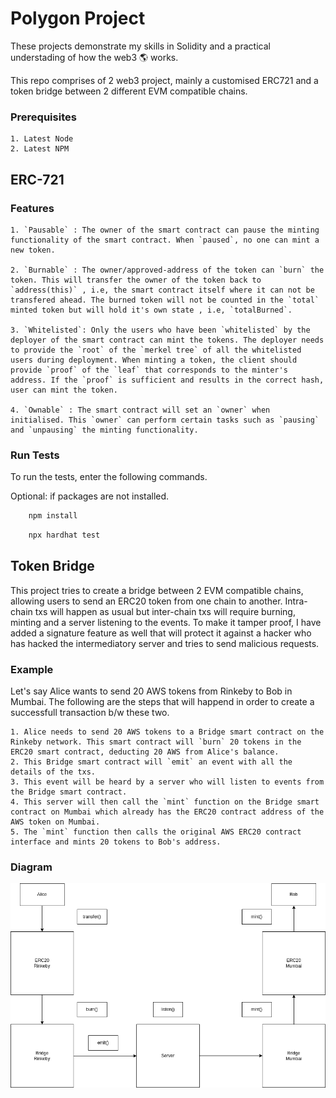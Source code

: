 # Polygon Project

These projects demonstrate my skills in Solidity and a practical understading of how the web3 🌎 works.

This repo comprises of 2 web3 project, mainly a customised ERC721 and a token bridge between 2 different EVM compatible chains.

### Prerequisites

    1. Latest Node
    2. Latest NPM

## ERC-721

### Features

    1. `Pausable` : The owner of the smart contract can pause the minting functionality of the smart contract. When `paused`, no one can mint a new token.

    2. `Burnable` : The owner/approved-address of the token can `burn` the token. This will transfer the owner of the token back to `address(this)` , i.e, the smart contract itself where it can not be transfered ahead. The burned token will not be counted in the `total` minted token but will hold it's own state , i.e, `totalBurned`.

    3. `Whitelisted`: Only the users who have been `whitelisted` by the deployer of the smart contract can mint the tokens. The deployer needs to provide the `root` of the `merkel tree` of all the whitelisted users during deployment. When minting a token, the client should provide `proof` of the `leaf` that corresponds to the minter's address. If the `proof` is sufficient and results in the correct hash, user can mint the token.

    4. `Ownable` : The smart contract will set an `owner` when initialised. This `owner` can perform certain tasks such as `pausing` and `unpausing` the minting functionality.

### Run Tests

To run the tests, enter the following commands.

Optional: if packages are not installed.

```bash
    npm install
```

```bash
    npx hardhat test
```

## Token Bridge

This project tries to create a bridge between 2 EVM compatible chains, allowing users to send an ERC20 token from one chain to another. Intra-chain txs will happen as usual but inter-chain txs will require burning, minting and a server listening to the events. To make it tamper proof, I have added a signature feature as well that will protect it against a hacker who has hacked the intermediatory server and tries to send malicious requests.

### Example

Let's say Alice wants to send 20 AWS tokens from Rinkeby to Bob in Mumbai. The following are the steps that will happend in order to create a successfull transaction b/w these two.

    1. Alice needs to send 20 AWS tokens to a Bridge smart contract on the Rinkeby network. This smart contract will `burn` 20 tokens in the ERC20 smart contract, deducting 20 AWS from Alice's balance.
    2. This Bridge smart contract will `emit` an event with all the details of the txs.
    3. This event will be heard by a server who will listen to events from the Bridge smart contract.
    4. This server will then call the `mint` function on the Bridge smart contract on Mumbai which already has the ERC20 contract address of the AWS token on Mumbai.
    5. The `mint` function then calls the original AWS ERC20 contract interface and mints 20 tokens to Bob's address.

### Diagram

![Diagram](TokenBridge.drawio.png)
